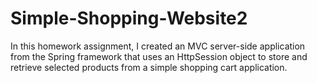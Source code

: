 # Simple-Shopping-Website2
In this homework assignment, I created an MVC server-side application from the Spring framework that uses an HttpSession object to store and retrieve selected products from a simple shopping cart application.
